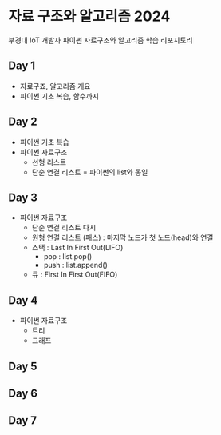 # 자료 구조와 알고리즘 2024
부경대 IoT 개발자 파이썬 자료구조와 알고리즘 학습 리포지토리


## Day 1
- 자료구죠, 알고리즘 개요
- 파이썬 기초 복습, 함수까지

## Day 2
- 파이썬 기초 복습
- 파이썬 자료구조
    - 선형 리스트
    - 단순 연결 리스트 = 파이썬의 list와 동일

## Day 3
- 파이썬 자료구조
    - 단순 연결 리스트 다시
    - 원형 연결 리스트 (패스) : 마지막 노드가 첫 노드(head)와 연결
    - 스택 : Last In First Out(LIFO)
        - pop : list.pop()
        - push : list.append()
    - 큐 : First In First Out(FIFO)


## Day 4
- 파이썬 자료구조
    - 트리
    - 그래프

## Day 5

## Day 6

## Day 7